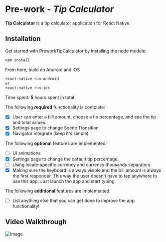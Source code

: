 # Pre-work - *Tip Calculator*

**Tip Calculator** is a tip calculator application for React Native.

## Installation

Get started with PreworkTipCalculator by installing the node module:

```bash
npm install
```

From here, build on Android and iOS

```bash
react-native run-android
or
react-native run-ios
```

Time spent: **5** hours spent in total

The following **required** functionality is complete:

* [x] User can enter a bill amount, choose a tip percentage, and see the tip and total values.
* [x] Settings page to change Scene Transition 
* [x] Navigator integrate (keep it's simple) 

The following **optional** features are implemented:
* [ ] UI animations
* [x] Settings page to change the default tip percentage.
* [ ] Using locale-specific currency and currency thousands separators.
* [x] Making sure the keyboard is always visible and the bill amount is always the first responder. This way the user doesn't have to tap anywhere to use this app. Just launch the app and start typing.

The following **additional** features are implemented:

- [ ] List anything else that you can get done to improve the app functionality!

## Video Walkthrough 
![image](http://i.imgur.com/PVOxPx0.gif)
